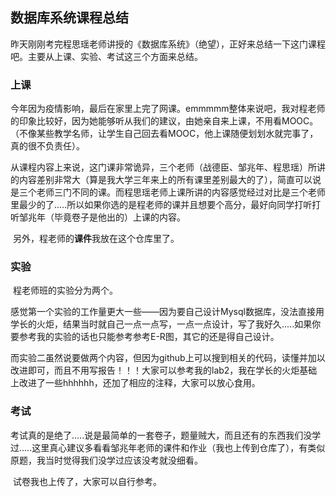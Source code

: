 ## 数据库系统课程总结

​	昨天刚刚考完程思瑶老师讲授的《数据库系统》（绝望），正好来总结一下这门课程吧。主要从上课、实验、考试这三个方面来总结。



### 上课

​	今年因为疫情影响，最后在家里上完了网课。emmmmm整体来说吧，我对程老师的印象比较好，因为她能够听从我们的建议，由她亲自来上课，不用看MOOC。（不像某些教学名师，让学生自己回去看MOOC，他上课随便划划水就完事了，真的很不负责任）。

​	从课程内容上来说，这门课非常诡异，三个老师（战德臣、邹兆年、程思瑶）所讲的内容差别非常大（算是我大学三年来上的所有课里差别最大的了），简直可以说是三个老师三门不同的课。而程思瑶老师上课所讲的内容感觉经过对比是三个老师里最少的了.....所以如果你选的是程老师的课并且想要个高分，最好向同学打听打听邹兆年（毕竟卷子是他出的）上课的内容。

​	另外，程老师的**课件**我放在这个仓库里了。



### 实验

​	程老师班的实验分为两个。

​	感觉第一个实验的工作量更大一些——因为要自己设计Mysql数据库，没法直接用学长的火炬，结果当时就自己一点一点写，一点一点设计，写了我好久.....如果你要参考我的实验的话也只能参考参考E-R图，其它的还是得自己设计。

​	而实验二虽然说要做两个内容，但因为github上可以搜到相关的代码，读懂并加以改进即可，而且不用写报告！！！大家可以参考我的lab2，我在学长的火炬基础上改进了一些hhhhhh，还加了相应的注释，大家可以放心食用。



### 考试

​	考试真的是绝了.....说是最简单的一套卷子，题量贼大，而且还有的东西我们没学过.....这里真心建议多看看邹兆年老师的课件和作业（我也上传到仓库了），有类似原题，我当时觉得我们没学过应该没考就没细看。

​	试卷我也上传了，大家可以自行参考。
